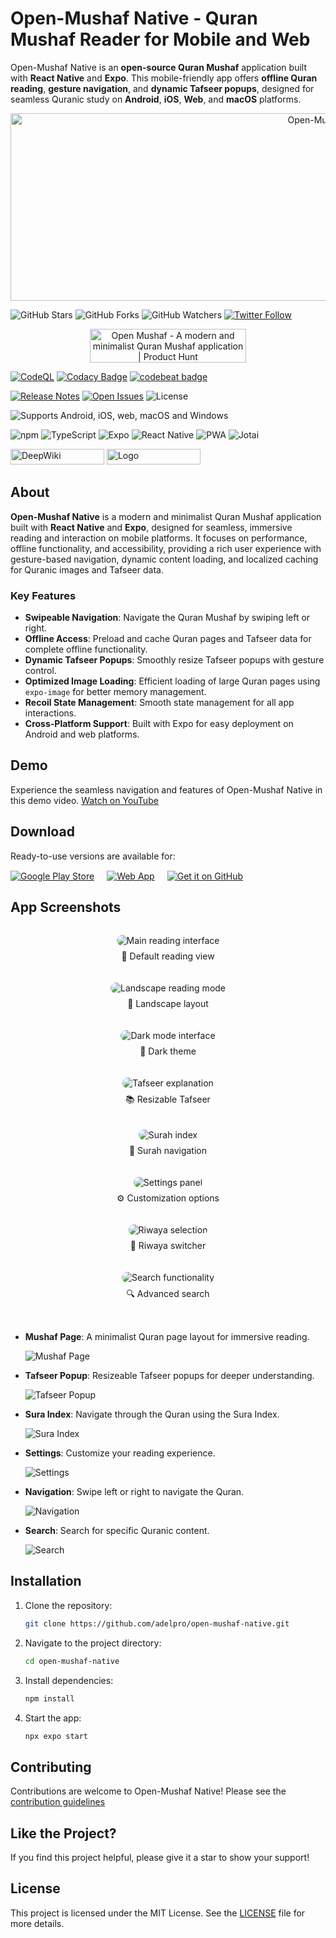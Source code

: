 # Open-Mushaf Native - Quran Mushaf Reader for Mobile and Web

Open-Mushaf Native is an **open-source Quran Mushaf** application built with **React Native** and **Expo**.
This mobile-friendly app offers **offline Quran reading**, **gesture navigation**, and **dynamic Tafseer popups**,
designed for seamless Quranic study on **Android**, **iOS**, **Web**, and **macOS** platforms.

<div style="text-align: center;">
  <img src="https://raw.githubusercontent.com/adelpro/open-mushaf-native/main/design/banner/banner.png"
  alt="Open-Mushaf Logo"  width="1000" height="300" />
</div>

<!-- GitHub & Social Badges -->

![GitHub Stars](https://img.shields.io/github/stars/adelpro/open-mushaf-native?style=social)
![GitHub Forks](https://img.shields.io/github/forks/adelpro/open-mushaf-native?style=social)
![GitHub Watchers](https://img.shields.io/github/watchers/adelpro/open-mushaf-native?style=social)
[![Twitter Follow](https://img.shields.io/twitter/follow/adelpro?style=social)](https://twitter.com/adelpro)

<div style="text-align: center; width: 100%; display: flex; justify-content: center; align-item: center;">
<a href="https://www.producthunt.com/products/open-mushaf?embed=true&utm_source=badge-featured&utm_medium=badge&utm_source=badge-open-mushaf" target="_blank"><img src="https://api.producthunt.com/widgets/embed-image/v1/featured.svg?post_id=974453&theme=light&t=1749127782693" alt="Open Mushaf - A modern and minimalist Quran Mushaf application | Product Hunt" style="width: 250px; height: 54px;" width="250" height="54" /></a>
</div>

<!-- Quality & Code Analysis -->

[![CodeQL](https://github.com/adelpro/open-mushaf-native/actions/workflows/github-code-scanning/codeql/badge.svg)](https://github.com/adelpro/open-mushaf-native/actions/workflows/github-code-scanning/codeql)
[![Codacy Badge](https://app.codacy.com/project/badge/Grade/ee280dfe97634fa5b5afd85fc8652d85)](https://app.codacy.com/gh/adelpro/open-mushaf-native/dashboard?utm_source=gh&utm_medium=referral&utm_content=&utm_campaign=Badge_grade)
[![codebeat badge](https://codebeat.co/badges/60e335a3-d534-4cdb-9441-15a5b259e0bb)](https://codebeat.co/projects/github-com-adelpro-open-mushaf-native-main)

<!-- Release & Issue Tracking -->

[![Release Notes](https://img.shields.io/github/release/adelpro/open-mushaf-native?style=flat-square)](https://github.com/adelpro/open-mushaf-native/releases)
[![Open Issues](https://img.shields.io/github/issues/adelpro/open-mushaf-native?style=flat-square)](https://github.com/adelpro/open-mushaf-native/issues)
![License](https://img.shields.io/github/license/adelpro/open-mushaf-native?style=flat-square)

<!-- Platform -->

![Supports Android, iOS, web, macOS and Windows](https://img.shields.io/badge/platforms-android%20%7C%20ios%20%7C%20web%20%7C%20macos%20%7C%20windows-lightgrey.svg)

<!-- Tech -->

![npm](https://img.shields.io/badge/npm-v20%2B-blue)
![TypeScript](https://img.shields.io/badge/TypeScript-3178C6?logo=typescript&logoColor=fff)
![Expo](https://img.shields.io/badge/Expo-1B1F23?logo=expo&logoColor=fff&style=flat)
![React Native](https://img.shields.io/badge/React%20Native-20232A?logo=react&logoColor=61DAFB)
![PWA](https://img.shields.io/badge/PWA-1B1F23?logo=pwa&logoColor=fff&style=flat)
![Jotai](https://img.shields.io/badge/Jotai-20232A?style=flat)

<!-- Other/Integrations -->

[<img src="./assets/svgs/explore-in-deepwiki.svg" title="Explore in DeepWiki" width="150" height="25" alt="DeepWiki">](https://deepwiki.com/adelpro/open-mushaf-native)
[<img src="https://github.com/codespaces/badge.svg" title="Open in Github Codespace" width="150" height="25" alt="Logo">](https://codespaces.new/adelpro/open-mushaf-native)

## About

**Open-Mushaf Native** is a modern and minimalist Quran Mushaf application built with
**React Native** and **Expo**, designed for seamless, immersive reading and interaction
on mobile platforms. It focuses on performance, offline functionality, and accessibility,
providing a rich user experience with gesture-based navigation, dynamic content loading,
and localized caching for Quranic images and Tafseer data.

### Key Features

- **Swipeable Navigation**: Navigate the Quran Mushaf by swiping left or right.
- **Offline Access**: Preload and cache Quran pages and Tafseer data for complete offline functionality.
- **Dynamic Tafseer Popups**: Smoothly resize Tafseer popups with gesture control.
- **Optimized Image Loading**: Efficient loading of large Quran pages using `expo-image` for better memory management.
- **Recoil State Management**: Smooth state management for all app interactions.
- **Cross-Platform Support**: Built with Expo for easy deployment on Android and web platforms.

## Demo

Experience the seamless navigation and features of Open-Mushaf Native in this demo video.
[Watch on YouTube](https://www.youtube.com/watch?v=SpqCVOhiVes)

## Download

Ready-to-use versions are available for:

<div style="display: flex; gap: 20px; align-items: center; margin-top: 15px; text-align: center;">
  <a href="https://play.google.com/store/apps/details?id=com.adelpro.openmushafnative" target="_blank">
    <img src="https://img.shields.io/badge/Google_Play-414141?style=for-the-badge&logo=google-play&logoColor=white"
     alt="Google Play Store" />
  </a>
  
  <a href="https://open-mushaf-native.web.app/" target="_blank">
    <img src="https://img.shields.io/badge/Web_App-4285F4?style=for-the-badge&logo=google-chrome&logoColor=white"
    alt="Web App" />
  </a>

  <a href="https://github.com/adelpro/open-mushaf-native/releases/latest" target="_blank">
     <img src="https://img.shields.io/badge/GitHub-181717?style=for-the-badge&logo=github&logoColor=white"
    alt="Get it on GitHub" />
  </a>
</div>

## App Screenshots

<div style="display: grid; grid-template-columns: repeat(auto-fit, minmax(300px, 1fr)); gap: 20px; margin: 2rem 0; text-align: center;">
  <div>
    <img src="https://raw.githubusercontent.com/adelpro/open-mushaf-native/main/screenshots/main-screen.png"
    alt="Main reading interface" style="border-radius: 15px; max-width: 100%; height: auto;">
    <p align="center" style="margin-top: 0.5rem;">📖 Default reading view</p>
  </div>
  
  <div>
    <img src="https://raw.githubusercontent.com/adelpro/open-mushaf-native/main/screenshots/landscape-mode.png"
    alt="Landscape reading mode" style="border-radius: 15px; max-width: 100%; height: auto;">
    <p align="center" style="margin-top: 0.5rem;">🔄 Landscape layout</p>
  </div>

  <div>
    <img src="https://raw.githubusercontent.com/adelpro/open-mushaf-native/main/screenshots/dark-mode.png"
    alt="Dark mode interface" style="border-radius: 15px; max-width: 100%; height: auto;">
    <p align="center" style="margin-top: 0.5rem;">🌙 Dark theme</p>
  </div>

  <div>
    <img src="https://raw.githubusercontent.com/adelpro/open-mushaf-native/main/screenshots/tafseer-popup.png"
    alt="Tafseer explanation" style="border-radius: 15px; max-width: 100%; height: auto;">
    <p align="center" style="margin-top: 0.5rem;">📚 Resizable Tafseer</p>
  </div>

  <div>
    <img src="https://raw.githubusercontent.com/adelpro/open-mushaf-native/main/screenshots/sura-index.png"
    alt="Surah index" style="border-radius: 15px; max-width: 100%; height: auto;">
    <p align="center" style="margin-top: 0.5rem;">📑 Surah navigation</p>
  </div>

  <div>
    <img src="https://raw.githubusercontent.com/adelpro/open-mushaf-native/main/screenshots/settings-menu.png"
    alt="Settings panel" style="border-radius: 15px; max-width: 100%; height: auto;">
    <p align="center" style="margin-top: 0.5rem;">⚙️ Customization options</p>
  </div>

  <div>
    <img src="https://raw.githubusercontent.com/adelpro/open-mushaf-native/main/screenshots/riwaya-selection.png"
    alt="Riwaya selection" style="border-radius: 15px; max-width: 100%; height: auto;">
    <p align="center" style="margin-top: 0.5rem;">🔄 Riwaya switcher</p>
  </div>

  <div>
    <img src="https://raw.githubusercontent.com/adelpro/open-mushaf-native/main/screenshots/search-screen.png"
    alt="Search functionality"
    style="border-radius: 15px; max-width: 100%; height: auto;">
    <p align="center" style="margin-top: 0.5rem;">🔍 Advanced search</p>
  </div>
</div>

- **Mushaf Page**: A minimalist Quran page layout for immersive reading.

  ![Mushaf Page](https://raw.githubusercontent.com/adelpro/open-mushaf-native/main/screenshots/main-screen.png)

- **Tafseer Popup**: Resizeable Tafseer popups for deeper understanding.

  ![Tafseer Popup](https://raw.githubusercontent.com/adelpro/open-mushaf-native/main/screenshots/tafseer-popup.png)

- **Sura Index**: Navigate through the Quran using the Sura Index.

  ![Sura Index](https://raw.githubusercontent.com/adelpro/open-mushaf-native/main/screenshots/sura-index.png)

- **Settings**: Customize your reading experience.

  ![Settings](https://raw.githubusercontent.com/adelpro/open-mushaf-native/main/screenshots/settings-screen.png)

- **Navigation**: Swipe left or right to navigate the Quran.

  ![Navigation](https://raw.githubusercontent.com/adelpro/open-mushaf-native/main/screenshots/navigation-screen.png)

- **Search**: Search for specific Quranic content.

  ![Search](https://raw.githubusercontent.com/adelpro/open-mushaf-native/main/screenshots/search-screen.png)

## Installation

1. Clone the repository:

   ```bash
   git clone https://github.com/adelpro/open-mushaf-native.git
   ```

2. Navigate to the project directory:

   ```bash
   cd open-mushaf-native
   ```

3. Install dependencies:

   ```bash
   npm install
   ```

4. Start the app:

   ```bash
   npx expo start
   ```

## Contributing

Contributions are welcome to Open-Mushaf Native! Please see the [contribution guidelines](https://github.com/adelpro/open-mushaf-native/blob/main/CONTRIBUTING.md)

## Like the Project?

If you find this project helpful, please give it a star to show your support!

## License

This project is licensed under the MIT License. See the
[LICENSE](https://github.com/adelpro/open-mushaf-native/blob/main/LICENSE) file
for more details.
